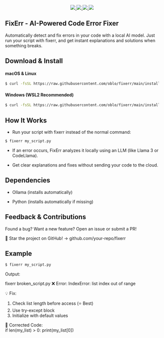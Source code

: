 <p align="center">
    <a href="https://github.com/EDJINEDJA//fixerr/blob/main/LICENSE" alt="Licence">
        <img src="https://img.shields.io/badge/license-MIT-yellow.svg" />
    </a>
    <a href="https://github.com/EDJINEDJA//fixerr/commits/main" alt="Commits">
        <img src="https://img.shields.io/github/last-commit/EDJINEDJA/fixerr/main" />
    </a>
    <a href="https://github.com/EDJINEDJA/fixerr" alt="Activity">
        <img src="https://img.shields.io/badge/contributions-welcome-orange.svg" />
    </a>
    <a href="http://matthaythornthwaite.pythonanywhere.com/" alt="Web Status">
        <img src="https://img.shields.io/website?down_color=red&down_message=down&up_color=success&up_message=up&url=http%3A%2F%2Fmatthaythornthwaite.pythonanywhere.com%2F" />
    </a>
</p>


## FixErr - AI-Powered Code Error Fixer

Automatically detect and fix errors in your code with a local AI model. Just run your script with fixerr, and get instant explanations and solutions when something breaks.

## Download & Install

#### macOS & Linux

```bash
$ curl -fsSL https://raw.githubusercontent.com/oblo/fixerr/main/install.sh | sh
```
#### Windows (WSL2 Recommended)

```bash
$ curl -fsSL https://raw.githubusercontent.com/oblo/fixerr/main/install.sh | sh
```

## How It Works

- Run your script with fixerr instead of the normal command:

```bash
$ fixerr my_script.py
```

- If an error occurs, FixErr analyzes it locally using an LLM (like Llama 3 or CodeLlama).

- Get clear explanations and fixes without sending your code to the cloud.

## Dependencies

- Ollama (installs automatically)

- Python (installs automatically if missing)

## Feedback & Contributions

Found a bug? Want a new feature? Open an issue or submit a PR!

🌟 Star the project on GitHub! → github.com/your-repo/fixerr

## Example

```bash
$ fixerr my_script.py
```
Output:

fixerr broken_script.py
❌ Error: IndexError: list index out of range  

💡 Fix:  
1. Check list length before access (⭐ Best)  
2. Use try-except block  
3. Initialize with default values  

🔧 Corrected Code:  
if len(my_list) > 0:
    print(my_list[0])